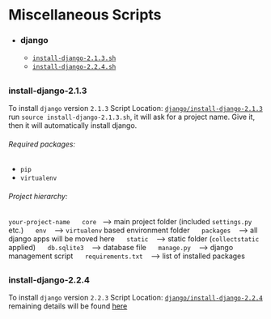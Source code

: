 # Miscellaneous Scripts

- ### django
  * [`install-django-2.1.3.sh`](#django213 "click to view details")
  * [`install-django-2.2.4.sh`](#django224 "click to view details")


##
### <a id='django213'></a> install-django-2.1.3
To install `django` version `2.1.3`
Script Location: [`django/install-django-2.1.3`](misc-scripts/blob/master/django/install-django-2.1.3.sh)
run `source install-django-2.1.3.sh`, it will ask for a project name. Give it, then it will automatically install django.
###### Required packages: 
- `pip`
- `virtualenv`

###### Project hierarchy:
`your-project-name`
&nbsp;&nbsp;&nbsp;&nbsp;&nbsp;`core`&nbsp;&nbsp; ⟶ main project folder (included `settings.py` etc.)
&nbsp;&nbsp;&nbsp;&nbsp;&nbsp;`env` &nbsp;&nbsp; ⟶ `virtualenv` based environment folder
&nbsp;&nbsp;&nbsp;&nbsp;&nbsp;`packages` &nbsp;&nbsp; ⟶ all django apps will be moved here
&nbsp;&nbsp;&nbsp;&nbsp;&nbsp;`static` &nbsp;&nbsp; ⟶ static folder (`collectstatic` applied)
&nbsp;&nbsp;&nbsp;&nbsp;&nbsp;`db.sqlite3` &nbsp;&nbsp; ⟶ database file
&nbsp;&nbsp;&nbsp;&nbsp;&nbsp;`manage.py` &nbsp;&nbsp; ⟶ django management script
&nbsp;&nbsp;&nbsp;&nbsp;&nbsp;`requirements.txt` &nbsp;&nbsp; ⟶ list of installed packages
##
### <a id='django224'></a> install-django-2.2.4
To install `django` version `2.2.3`
Script Location: [`django/install-django-2.2.4`](misc-scripts/blob/master/django/install-django-2.2.4.sh)
remaining details will be found [here](#django213)